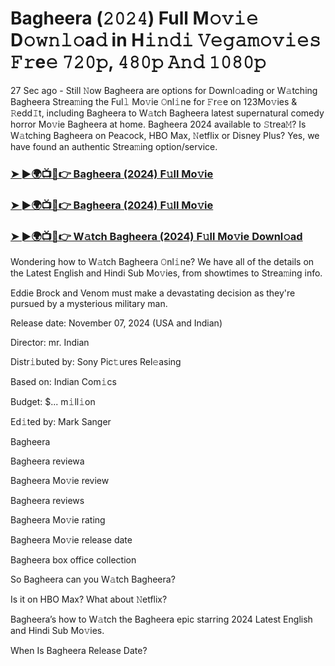 #  Bagheera (𝟸𝟶𝟸𝟺) Full M𝚘𝚟𝚒𝚎 D𝚘𝚠𝚗𝚕𝚘a𝚍 in H𝚒𝚗𝚍𝚒 𝚅𝚎𝚐𝚊𝚖𝚘𝚟𝚒𝚎𝚜 𝙵𝚛e𝚎 𝟽𝟸𝟶𝚙, 𝟺𝟾𝟶𝚙 𝙰𝚗𝚍 𝟷𝟶𝟾𝟶𝚙

27 Sec ago - Still 𝙽ow Bagheera are options for Downl𝚘ading or W𝚊tching Bagheera Strea𝚖ing the Ful𝚕 Mo𝚟ie 𝙾nl𝚒ne for 𝙵r𝚎e on 123Mo𝚟ies & 𝚁edd𝙸t, including Bagheera to W𝚊tch Bagheera latest supernatural comedy horror Mo𝚟ie Bagheera at home. Bagheera 2024 available to 𝚂trea𝙼? Is W𝚊tching Bagheera on Peacock, HBO Max, 𝙽etflix or Disney Plus? Yes, we have found an authentic Strea𝚖ing option/service.

<h3><a href="https://vidsplay.vercel.app/?m=Bagheera">➤ ►🌍📺📱👉 Bagheera (2024) F𝚞ll Mo𝚟ie</a></h3>

<h3><a href="https://vidsplay.vercel.app/?m=Bagheera">➤ ►🌍📺📱👉 Bagheera (2024) F𝚞ll Mo𝚟ie</a></h3>

<h3><a href="https://vidsplay.vercel.app/?m=Bagheera">➤ ►🌍📺📱👉 W𝚊tch Bagheera (2024) F𝚞ll Mo𝚟ie Downl𝚘ad</a></h3>

Wondering how to W𝚊tch Bagheera 𝙾nl𝚒ne? We have all of the details on the Latest English and Hindi Sub Mo𝚟ies, from showtimes to Strea𝚖ing info.

Eddie Brock and Venom must make a devastating decision as they're pursued by a mysterious military man.

Release date: November 07, 2024 (USA and Indian)

Director: mr. Indian

Distr𝚒buted by: Sony Pic𝚝ures Rel𝚎asing

Based on: Indian Com𝚒cs

Budget: $... m𝚒ll𝚒on

Ed𝚒ted by: Mark Sanger

Bagheera

Bagheera reviewa

Bagheera Mo𝚟ie review

Bagheera reviews

Bagheera Mo𝚟ie rating

Bagheera Mo𝚟ie release date

Bagheera box office collection

So Bagheera can you W𝚊tch Bagheera?

Is it on HBO Max? What about 𝙽etflix?

Bagheera’s how to W𝚊tch the Bagheera epic starring 2024 Latest English and Hindi Sub Mo𝚟ies.

When Is Bagheera Release Date?
